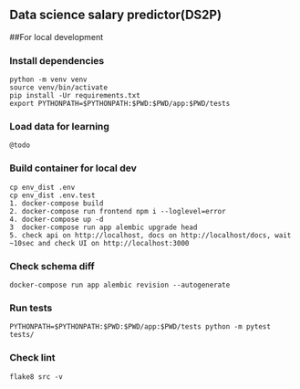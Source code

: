 Data science salary predictor(DS2P)
-- 
##For local development
### Install dependencies
```
python -m venv venv
source venv/bin/activate
pip install -Ur requirements.txt
export PYTHONPATH=$PYTHONPATH:$PWD:$PWD/app:$PWD/tests
```
### Load data for learning
```
@todo
```

### Build container for local dev
```
cp env_dist .env
cp env_dist .env.test
1. docker-compose build
2. docker-compose run frontend npm i --loglevel=error
4. docker-compose up -d
3  docker-compose run app alembic upgrade head
5. check api on http://localhost, docs on http://localhost/docs, wait ~10sec and check UI on http://localhost:3000
```
### Check schema diff
```
docker-compose run app alembic revision --autogenerate
```
### Run tests
```
PYTHONPATH=$PYTHONPATH:$PWD:$PWD/app:$PWD/tests python -m pytest tests/
```
### Check lint
```
flake8 src -v
```

